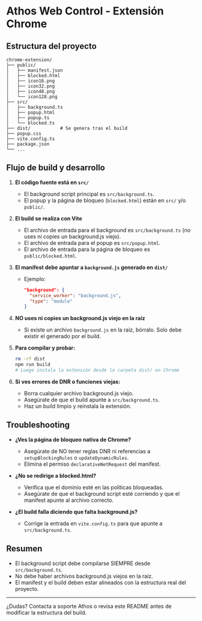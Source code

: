 # Athos Web Control - Extensión Chrome

## Estructura del proyecto

```
chrome-extension/
├── public/
│   ├── manifest.json
│   ├── blocked.html
│   ├── icon16.png
│   ├── icon32.png
│   ├── icon48.png
│   └── icon128.png
├── src/
│   ├── background.ts
│   ├── popup.html
│   ├── popup.ts
│   └── blocked.ts
├── dist/           # Se genera tras el build
├── popup.css
├── vite.config.ts
├── package.json
└── ...
```

## Flujo de build y desarrollo

1. **El código fuente está en `src/`**
   - El background script principal es `src/background.ts`.
   - El popup y la página de bloqueo (`blocked.html`) están en `src/` y/o `public/`.

2. **El build se realiza con Vite**
   - El archivo de entrada para el background es `src/background.ts` (no uses ni copies un background.js viejo).
   - El archivo de entrada para el popup es `src/popup.html`.
   - El archivo de entrada para la página de bloqueo es `public/blocked.html`.

3. **El manifest debe apuntar a `background.js` generado en `dist/`**
   - Ejemplo:
     ```json
     "background": {
       "service_worker": "background.js",
       "type": "module"
     }
     ```

4. **NO uses ni copies un background.js viejo en la raíz**
   - Si existe un archivo `background.js` en la raíz, bórralo. Solo debe existir el generado por el build.

5. **Para compilar y probar:**
   ```bash
   rm -rf dist
   npm run build
   # Luego instala la extensión desde la carpeta dist/ en Chrome
   ```

6. **Si ves errores de DNR o funciones viejas:**
   - Borra cualquier archivo background.js viejo.
   - Asegúrate de que el build apunte a `src/background.ts`.
   - Haz un build limpio y reinstala la extensión.

## Troubleshooting

- **¿Ves la página de bloqueo nativa de Chrome?**
  - Asegúrate de NO tener reglas DNR ni referencias a `setupBlockingRules` o `updateDynamicRules`.
  - Elimina el permiso `declarativeNetRequest` del manifest.

- **¿No se redirige a blocked.html?**
  - Verifica que el dominio esté en las políticas bloqueadas.
  - Asegúrate de que el background script esté corriendo y que el manifest apunte al archivo correcto.

- **¿El build falla diciendo que falta background.js?**
  - Corrige la entrada en `vite.config.ts` para que apunte a `src/background.ts`.

## Resumen

- El background script debe compilarse SIEMPRE desde `src/background.ts`.
- No debe haber archivos background.js viejos en la raíz.
- El manifest y el build deben estar alineados con la estructura real del proyecto.

---

¿Dudas? Contacta a soporte Athos o revisa este README antes de modificar la estructura del build. 